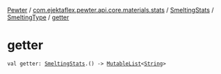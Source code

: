 [Pewter](../../../index.md) / [com.ejektaflex.pewter.api.core.materials.stats](../../index.md) / [SmeltingStats](../index.md) / [SmeltingType](index.md) / [getter](./getter.md)

# getter

`val getter: `[`SmeltingStats`](../index.md)`.() -> `[`MutableList`](https://kotlinlang.org/api/latest/jvm/stdlib/kotlin.collections/-mutable-list/index.html)`<`[`String`](https://kotlinlang.org/api/latest/jvm/stdlib/kotlin/-string/index.html)`>`